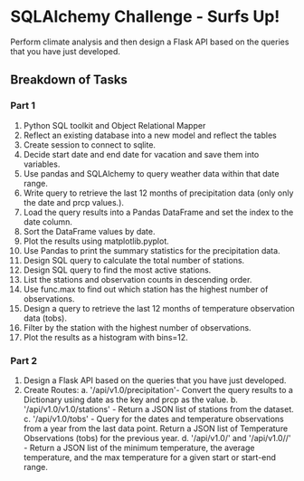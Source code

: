 # SQLAlchemy Challenge - Surfs Up!

Perform climate analysis and then design a Flask API based on the queries that you have just developed.

## Breakdown of Tasks
### Part 1
1. Python SQL toolkit and Object Relational Mapper
2. Reflect an existing database into a new model and reflect the tables
3. Create session to connect to sqlite.
4. Decide start date and end date for vacation and save them into variables.
5. Use pandas and SQLAlchemy to query weather data within that date range.
6. Write query to retrieve the last 12 months of precipitation data (only only the date and prcp values.).
7. Load the query results into a Pandas DataFrame and set the index to the date column.
8. Sort the DataFrame values by date.
9. Plot the results using matplotlib.pyplot.
10. Use Pandas to print the summary statistics for the precipitation data.
11. Design SQL query to calculate the total number of stations.
12. Design SQL query to find the most active stations.
13. List the stations and observation counts in descending order.
14. Use func.max to find out which station has the highest number of observations. 
15. Design a query to retrieve the last 12 months of temperature observation data (tobs).
16. Filter by the station with the highest number of observations.
17. Plot the results as a histogram with bins=12.

### Part 2
1. Design a Flask API based on the queries that you have just developed.
2. Create Routes:
  a. '/api/v1.0/precipitation'- Convert the query results to a Dictionary using date as the key and prcp as the value.
  b. '/api/v1.0/v1.0/stations' - Return a JSON list of stations from the dataset.
  c. '/api/v1.0/tobs' - Query for the dates and temperature observations from a year from the last data point.
Return a JSON list of Temperature Observations (tobs) for the previous year.
  d. '/api/v1.0/<start>' and '/api/v1.0/<start>/<end>' - Return a JSON list of the minimum temperature, the average temperature, and the max temperature for a given start or start-end range.


